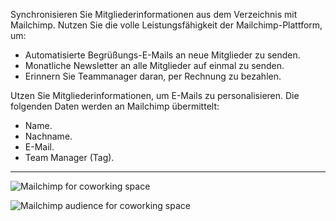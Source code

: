 Synchronisieren Sie Mitgliederinformationen aus dem Verzeichnis mit Mailchimp. Nutzen Sie die volle Leistungsfähigkeit der Mailchimp-Plattform, um:
- Automatisierte Begrüßungs-E-Mails an neue Mitglieder zu senden.
- Monatliche Newsletter an alle Mitglieder auf einmal zu senden.
- Erinnern Sie Teammanager daran, per Rechnung zu bezahlen.

Utzen Sie Mitgliederinformationen, um E-Mails zu personalisieren. Die folgenden Daten werden an Mailchimp übermittelt: 
- Name.
- Nachname.
- E-Mail.
- Team Manager (Tag).

---

![Mailchimp for coworking space](https://s3.ap-northeast-2.amazonaws.com/marketing.feature.andcards.com/mailchimp-settings.png)

![Mailchimp audience for coworking space](https://s3.ap-northeast-2.amazonaws.com/marketing.feature.andcards.com/mailchimp-audience.png)